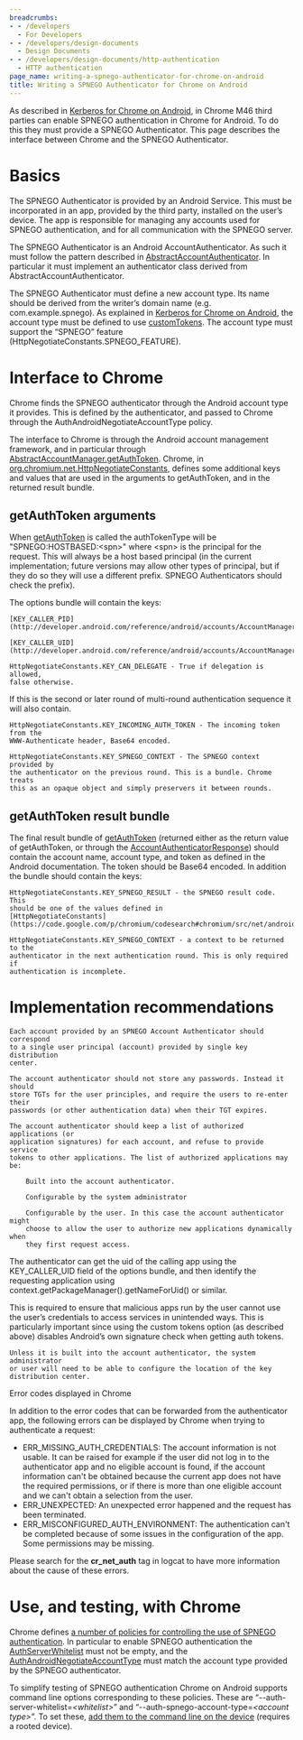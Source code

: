 ```yaml
---
breadcrumbs:
- - /developers
  - For Developers
- - /developers/design-documents
  - Design Documents
- - /developers/design-documents/http-authentication
  - HTTP authentication
page_name: writing-a-spnego-authenticator-for-chrome-on-android
title: Writing a SPNEGO Authenticator for Chrome on Android
---
```


As described in [Kerberos for Chrome on
Android](https://docs.google.com/document/d/1G7WAaYEKMzj16PTHT_cIYuKXJG6bBcrQ7QQBQ6ihOcQ/edit),
in Chrome M46 third parties can enable SPNEGO authentication in Chrome for
Android. To do this they must provide a SPNEGO Authenticator. This page
describes the interface between Chrome and the SPNEGO Authenticator.

# Basics

The SPNEGO Authenticator is provided by an Android Service. This must be
incorporated in an app, provided by the third party, installed on the user’s
device. The app is responsible for managing any accounts used for SPNEGO
authentication, and for all communication with the SPNEGO server.

The SPNEGO Authenticator is an Android AccountAuthenticator. As such it must
follow the pattern described in
[AbstractAccountAuthenticator](http://developer.android.com/reference/android/accounts/AbstractAccountAuthenticator.html).
In particular it must implement an authenticator class derived from
AbstractAccountAuthenticator.

The SPNEGO Authenticator must define a new account type. Its name should be
derived from the writer’s domain name (e.g. com.example.spnego). As explained in
[Kerberos for Chrome on
Android](https://docs.google.com/document/d/1G7WAaYEKMzj16PTHT_cIYuKXJG6bBcrQ7QQBQ6ihOcQ/edit),
the account type must be defined to use
[customTokens](http://developer.android.com/reference/android/R.attr.html#customTokens).
The account type must support the “SPNEGO” feature
(HttpNegotiateConstants.SPNEGO_FEATURE).

# Interface to Chrome

Chrome finds the SPNEGO authenticator through the Android account type it
provides. This is defined by the authenticator, and passed to Chrome through the
AuthAndroidNegotiateAccountType policy.

The interface to Chrome is through the Android account management framework, and
in particular through
[AbstractAccountManager.getAuthToken](http://developer.android.com/reference/android/accounts/AbstractAccountAuthenticator.html#getAuthToken(android.accounts.AccountAuthenticatorResponse,%20android.accounts.Account,%20java.lang.String,%20android.os.Bundle)).
Chrome, in
[org.chromium.net.HttpNegotiateConstants](https://code.google.com/p/chromium/codesearch#chromium/src/net/android/java/src/org/chromium/net/HttpNegotiateConstants.java&q=HttpNeg&sq=package:chromium&l=10),
defines some additional keys and values that are used in the arguments to
getAuthToken, and in the returned result bundle.

## getAuthToken arguments

When
[getAuthToken](http://developer.android.com/reference/android/accounts/AbstractAccountAuthenticator.html#getAuthToken(android.accounts.AccountAuthenticatorResponse,%20android.accounts.Account,%20java.lang.String,%20android.os.Bundle))
is called the authTokenType will be "SPNEGO:HOSTBASED:&lt;spn&gt;" where
&lt;spn&gt; is the principal for the request. This will always be a host based
principal (in the current implementation; future versions may allow other types
of principal, but if they do so they will use a different prefix. SPNEGO
Authenticators should check the prefix).

The options bundle will contain the keys:

    [KEY_CALLER_PID](http://developer.android.com/reference/android/accounts/AccountManager.html#KEY_CALLER_PID)

    [KEY_CALLER_UID](http://developer.android.com/reference/android/accounts/AccountManager.html#KEY_CALLER_UID)

    HttpNegotiateConstants.KEY_CAN_DELEGATE - True if delegation is allowed,
    false otherwise.

If this is the second or later round of multi-round authentication sequence it
will also contain.

    HttpNegotiateConstants.KEY_INCOMING_AUTH_TOKEN - The incoming token from the
    WWW-Authenticate header, Base64 encoded.

    HttpNegotiateConstants.KEY_SPNEGO_CONTEXT - The SPNEGO context provided by
    the authenticator on the previous round. This is a bundle. Chrome treats
    this as an opaque object and simply preservers it between rounds.

## getAuthToken result bundle

The final result bundle of
[getAuthToken](http://developer.android.com/reference/android/accounts/AbstractAccountAuthenticator.html#getAuthToken(android.accounts.AccountAuthenticatorResponse,%20android.accounts.Account,%20java.lang.String,%20android.os.Bundle))
(returned either as the return value of getAuthToken, or through the
[AccountAuthenticatorResponse](http://developer.android.com/reference/android/accounts/AccountAuthenticatorResponse.html))
should contain the account name, account type, and token as defined in the
Android documentation. The token should be Base64 encoded. In addition the
bundle should contain the keys:

    HttpNegotiateConstants.KEY_SPNEGO_RESULT - the SPNEGO result code. This
    should be one of the values defined in
    [HttpNegotiateConstants](https://code.google.com/p/chromium/codesearch#chromium/src/net/android/java/src/org/chromium/net/HttpNegotiateConstants.java&q=HttpNeg&sq=package:chromium&l=10).

    HttpNegotiateConstants.KEY_SPNEGO_CONTEXT - a context to be returned to the
    authenticator in the next authentication round. This is only required if
    authentication is incomplete.

# Implementation recommendations

    Each account provided by an SPNEGO Account Authenticator should correspond
    to a single user principal (account) provided by single key distribution
    center.

    The account authenticator should not store any passwords. Instead it should
    store TGTs for the user principles, and require the users to re-enter their
    passwords (or other authentication data) when their TGT expires.

    The account authenticator should keep a list of authorized applications (or
    application signatures) for each account, and refuse to provide service
    tokens to other applications. The list of authorized applications may be:

        Built into the account authenticator.

        Configurable by the system administrator

        Configurable by the user. In this case the account authenticator might
        choose to allow the user to authorize new applications dynamically when
        they first request access.

The authenticator can get the uid of the calling app using the KEY_CALLER_UID
field of the options bundle, and then identify the requesting application using
context.getPackageManager().getNameForUid() or similar.

This is required to ensure that malicious apps run by the user cannot use the
user’s credentials to access services in unintended ways. This is particularly
important since using the custom tokens option (as described above) disables
Android’s own signature check when getting auth tokens.

    Unless it is built into the account authenticator, the system administrator
    or user will need to be able to configure the location of the key
    distribution center.

Error codes displayed in Chrome

In addition to the error codes that can be forwarded from the authenticator app,
the following errors can be displayed by Chrome when trying to authenticate a
request:

*   ERR_MISSING_AUTH_CREDENTIALS: The account information is not usable.
            It can be raised for example if the user did not log in to the
            authenticator app and no eligible account is found, if the account
            information can't be obtained because the current app does not have
            the required permissions, or if there is more than one eligible
            account and we can't obtain a selection from the user.
*   ERR_UNEXPECTED: An unexpected error happened and the request has
            been terminated.
*   ERR_MISCONFIGURED_AUTH_ENVIRONMENT: The authentication can't be
            completed because of some issues in the configuration of the app.
            Some permissions may be missing.

Please search for the **cr_net_auth** tag in logcat to have more information
about the cause of these errors.

# Use, and testing, with Chrome

Chrome defines [a number of policies for controlling the use of SPNEGO
authentication](/administrators/policy-list-3#HTTPAuthentication). In particular
to enable SPNEGO authentication the
[AuthServerWhitelist](/administrators/policy-list-3#AuthServerWhitelist) must
not be empty, and the
[AuthAndroidNegotiateAccountType](http://www.chromium.org/administrators/policy-list-3#AuthAndroidNegotiateAccountType)
must match the account type provided by the SPNEGO authenticator.

To simplify testing of SPNEGO authentication Chrome on Android supports command
line options corresponding to these policies. These are
“--auth-server-whitelist=*&lt;whitelist&gt;*” and
“--auth-spnego-account-type=*&lt;account type&gt;*”. To set these, [add them to
the command line on the
device](/developers/how-tos/run-chromium-with-flags#TOC-Setting-Flags-for-Chrome-on-Android)
(requires a rooted device).